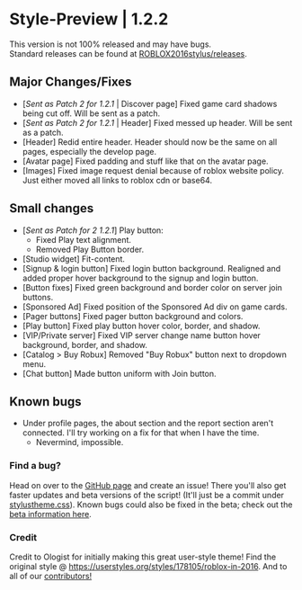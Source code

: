 # Style-Preview | 1.2.2
This version is not 100% released and may have bugs.\
Standard releases can be found at [ROBLOX2016stylus/releases](https://github.com/anthony1x6000/ROBLOX2016stylus/releases).
## Major Changes/Fixes
- [*Sent as Patch 2 for 1.2.1* | Discover page] Fixed game card shadows being cut off. Will be sent as a patch.
- [*Sent as Patch 2 for 1.2.1* | Header] Fixed messed up header. Will be sent as a patch.
- [Header] Redid entire header. Header should now be the same on all pages, especially the develop page. 
- [Avatar page] Fixed padding and stuff like that on the avatar page. 
- [Images] Fixed image request denial because of roblox website policy. Just either moved all links to roblox cdn or base64.
## Small changes
- [*Sent as Patch for 2 1.2.1*] Play button:
  - Fixed Play text alignment. 
  - Removed Play Button border. 
- [Studio widget] Fit-content.
- [Signup & login button] Fixed login button background. Realigned and added proper hover background to the signup and login button.
- [Button fixes] Fixed green background and border color on server join buttons.  
- [Sponsored Ad] Fixed position of the Sponsored Ad div on game cards. 
- [Pager buttons] Fixed pager button background and colors. 
- [Play button] Fixed play button hover color, border, and shadow. 
- [VIP/Private server] Fixed VIP server change name button hover background, border, and shadow. 
- [Catalog > Buy Robux] Removed "Buy Robux" button next to dropdown menu.
- [Chat button] Made button uniform with Join button.
## Known bugs
- Under profile pages, the about section and the report section aren't connected. I'll try working on a fix for that when I have the time. 
  - Nevermind, impossible. 
### Find a bug?
Head on over to the [GitHub page](https://github.com/anthony1x6000/ROBLOX2016stylus) and create an issue!
There you'll also get faster updates and beta versions of the script! (It'll just be a commit under [stylustheme.css](https://github.com/anthony1x6000/ROBLOX2016stylus/blob/main/stylustheme.css)). Known bugs could also be fixed in the beta; check out the [beta information here](https://github.com/anthony1x6000/ROBLOX2016stylus/blob/main/unreleasedChanges.md#beta--116).
### Credit
Credit to Ologist for initially making this great user-style theme!
Find the original style @ https://userstyles.org/styles/178105/roblox-in-2016.
And to all of our [contributors!](https://github.com/anthony1x6000/ROBLOX2016stylus/graphs/contributors)
